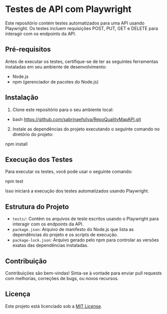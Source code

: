# Testes de API com Playwright

Este repositório contém testes automatizados para uma API usando Playwright. Os testes incluem requisições POST, PUT, GET e DELETE para interagir com os endpoints da API.

## Pré-requisitos

Antes de executar os testes, certifique-se de ter as seguintes ferramentas instaladas em seu ambiente de desenvolvimento:

- Node.js
- npm (gerenciador de pacotes do Node.js)

## Instalação

1. Clone este repositório para o seu ambiente local:
- bash
https://github.com/sabrinaefsilva/RepoQualityMapAPI.git


2. Instale as dependências do projeto executando o seguinte comando no diretório do projeto:

npm install


## Execução dos Testes

Para executar os testes, você pode usar o seguinte comando:

npm test


Isso iniciará a execução dos testes automatizados usando Playwright.

## Estrutura do Projeto

- `tests/`: Contém os arquivos de teste escritos usando o Playwright para interagir com os endpoints da API.
- `package.json`: Arquivo de manifesto do Node.js que lista as dependências do projeto e os scripts de execução.
- `package-lock.json`: Arquivo gerado pelo npm para controlar as versões exatas das dependências instaladas.

## Contribuição

Contribuições são bem-vindas! Sinta-se à vontade para enviar pull requests com melhorias, correções de bugs, ou novos recursos.

## Licença

Este projeto está licenciado sob a [MIT License](LICENSE).
